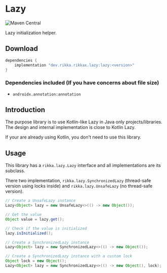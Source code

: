 # Lazy

![Maven Central](https://img.shields.io/maven-central/v/dev.rikka.rikkax.lazy/lazy)

Lazy initialization helper.

## Download

```groovy
dependencies {
    implementation "dev.rikka.rikkax.lazy:lazy:<version>"
}
```

### Dependencies included (If you have concerns about file size)

- `androidx.annotation:annotation`

## Introduction

The purpose library is to use Kotlin-like Lazy in Java only projects/libraries. The design and internal implementation is close to Kotlin Lazy.

If your are already using Kotlin, you don't need to use this library.

## Usage

This library has a `rikka.lazy.Lazy` interface and all implementations are its subclass.

There two implementation, `rikka.lazy.SynchronizedLazy` (thread-safe version using locks inside) and `rikka.lazy.UnsafeLazy` (no thread-safe version).

```java
// Create a UnsafeLazy instance
Lazy<Object> lazy = new UnsafeLazy<>(() -> new Object());

// Get the value
Object value = lazy.get();

// Check if the value is initialized
lazy.isInitialized();
```

```java
// Create a SynchronizedLazy instance
Lazy<Object> lazy = new SynchronizedLazy<>(() -> new Object());

// Create a SynchronizedLazy instance with a custom lock
Object lock = new Object();
Lazy<Object> lazy = new SynchronizedLazy<>(() -> new Object(), lock);
```
